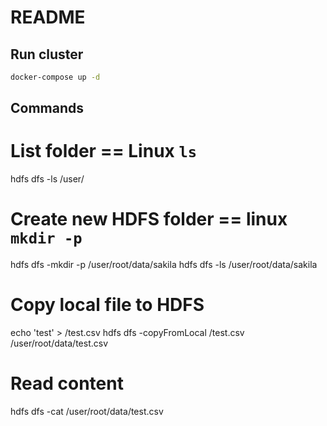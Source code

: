 # README

## Run cluster
```bash
docker-compose up -d
```

## Commands

# List folder == Linux `ls`
hdfs dfs -ls /user/
# Create new HDFS folder == linux `mkdir -p`
hdfs dfs -mkdir -p /user/root/data/sakila
hdfs dfs -ls /user/root/data/sakila
# Copy local file to HDFS
echo 'test' > /test.csv
hdfs dfs -copyFromLocal /test.csv /user/root/data/test.csv
# Read content 
hdfs dfs -cat /user/root/data/test.csv
